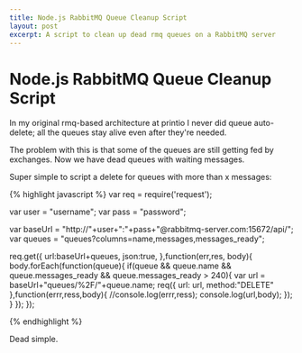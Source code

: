 ```yaml
---
title: Node.js RabbitMQ Queue Cleanup Script
layout: post
excerpt: A script to clean up dead rmq queues on a RabbitMQ server
---
```


# Node.js RabbitMQ Queue Cleanup Script

In my original rmq-based architecture at printio I never did queue auto-delete; all the queues stay alive even after they're needed.

The problem with this is that some of the queues are still getting fed by exchanges. Now we have dead queues with waiting messages.

Super simple to script a delete for queues with more than x messages:

{% highlight javascript %}
var req = require('request');

var user = "username";
var pass = "password";

var baseUrl = "http://"+user+":"+pass+"@rabbitmq-server.com:15672/api/";
var queues = "queues?columns=name,messages,messages_ready";

req.get({
	url:baseUrl+queues,
	json:true,
},function(err,res, body){
	body.forEach(function(queue){
		if(queue && queue.name && queue.messages_ready && queue.messages_ready > 240){
			var url = baseUrl+"queues/%2F/"+queue.name;
			req({
				url: url,
				method:"DELETE"
			},function(errr,ress,body){
				//console.log(errr,ress);
				console.log(url,body);
			});
		}
	});
});

{% endhighlight %}


Dead simple.